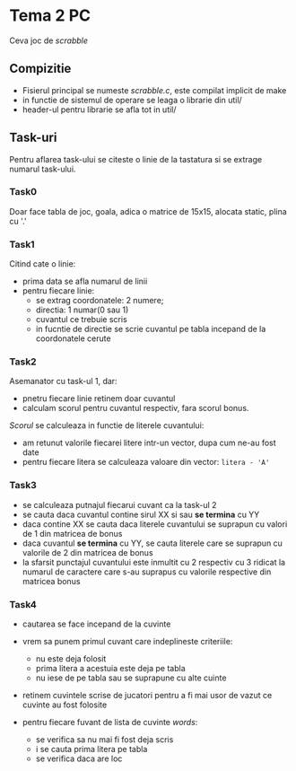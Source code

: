 # Tema 2 PC

Ceva joc de *scrabble*

## Compizitie

* Fisierul principal se numeste *scrabble.c*, este compilat implicit de make
* in functie de sistemul de operare se leaga o librarie din util/
* header-ul pentru librarie se afla tot in util/

## Task-uri

Pentru aflarea task-ului se citeste o linie de la tastatura si se extrage numarul task-ului.

### Task0

Doar face tabla de joc, goala, adica o matrice de 15x15, alocata static, plina
cu '.'

### Task1

Citind cate o linie:

* prima data se afla numarul de linii
* pentru fiecare linie:
	* se extrag coordonatele: 2 numere;
	* directia: 1 numar(0 sau 1)
	* cuvantul ce trebuie scris
	* in fucntie de directie se scrie cuvantul pe tabla incepand de la coordonatele cerute

### Task2

Asemanator cu task-ul 1, dar:

* pnetru fiecare linie retinem doar cuvantul
* calculam scorul pentru cuvantul respectiv, fara scorul bonus.

*Scorul* se calculeaza in functie de literele cuvantului:

* am retunut valorile fiecarei litere intr-un vector, dupa cum ne-au fost date
* pentru fiecare litera se calculeaza valoare din vector:
```litera - 'A'```

### Task3

* se calculeaza putnajul fiecarui cuvant ca la task-ul 2
* se cauta daca cuvantul contine sirul XX si sau **se termina** cu YY
* daca contine XX se cauta daca literele cuvantului se suprapun cu valori de 1
din matricea de bonus
* daca cuvantul **se termina** cu YY, se cauta literele care se suprapun cu valorile
de 2 din matricea de bonus
* la sfarsit punctajul cuvantului este inmultit cu 2 respectiv cu 3 ridicat la 
numarul de caractere care s-au suprapus cu valorile respective din matricea bonus

### Task4

* cautarea se face incepand de la cuvinte
* vrem sa punem primul cuvant care indeplineste criteriile:
	* nu este deja folosit
	* prima litera a acestuia este deja pe tabla
	* nu iese de pe tabla sau se suprapune cu alte cuinte

* retinem cuvintele scrise de jucatori pentru a fi mai usor de vazut
ce cuvinte au fost folosite
* pentru fiecare fuvant de lista de cuvinte *words*:
	* se verifica sa nu mai fi fost deja scris
	* i se cauta prima litera pe tabla
	* se verifica daca are loc
